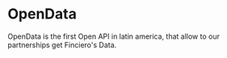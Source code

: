 # OpenData

OpenData is the first Open API in latin america, that allow to our partnerships get Finciero's Data.